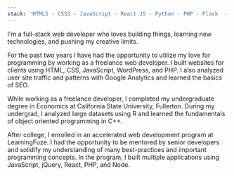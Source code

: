 ```yaml
---
stack: 'HTML5 - CSS3 - JavaScript - React JS - Python - PHP - Flask  - Webpack - Styled Components - Bootstrap - Gatsby - Git - Heroku - WordPress - Adobe Suite'
---
```


I'm a full-stack web developer who loves building things, learning new technologies, and pushing my creative limits.

For the past two years I have had the opportunity to utilize my love for programming by working as a freelance web developer. I built websites for clients using HTML, CSS, JavaScript, WordPress, and PHP. I also analyzed user site traffic and patterns with Google Analytics and learned the basics of SEO.

While working as a freelance developer, I completed my undergraduate degree in Economics at California State University, Fullerton. During my undergrad, I analyzed large datasets using R and learned the fundamentals of object oriented programming in C++.

After college, I enrolled in an accelerated web development program at LearningFuze. I had the opportunity to be mentored by senior developers and solidify my understanding of many best-practices and important programming concepts. In the program, I built multiple applications using JavaScript, jQuery, React, PHP, and Node.
